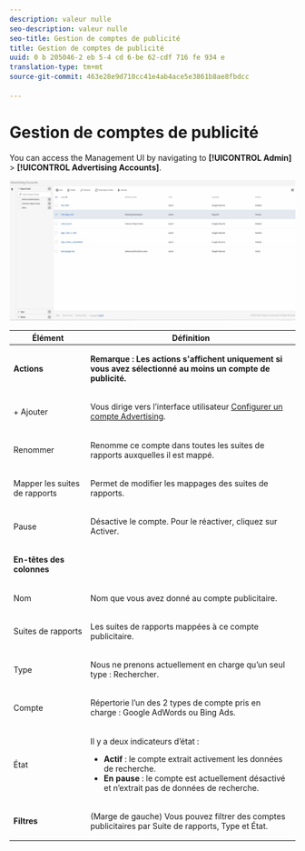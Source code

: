 ```yaml
---
description: valeur nulle
seo-description: valeur nulle
seo-title: Gestion de comptes de publicité
title: Gestion de comptes de publicité
uuid: 0 b 205046-2 eb 5-4 cd 6-be 62-cdf 716 fe 934 e
translation-type: tm+mt
source-git-commit: 463e28e9d710cc41e4ab4ace5e3861b8ae8fbdcc

---
```



# Gestion de comptes de publicité

You can access the Management UI by navigating to **[!UICONTROL Admin]** &gt; **[!UICONTROL Advertising Accounts]**.

![](assets/manage_ad_accounts.png)

<table id="table_BE318026CF024E94A885EED86AA7077F"> 
 <thead> 
  <tr> 
   <th colname="col1" class="entry"> Élément </th> 
   <th colname="col2" class="entry"> Définition </th> 
  </tr>
 </thead>
 <tbody> 
  <tr> 
   <td colname="col1"> <p><b>Actions</b> </p> </td> 
   <td colname="col2"> <p><b>Remarque : Les actions s'affichent uniquement si vous avez sélectionné au moins un compte de publicité. </b> </p> </td> 
  </tr> 
  <tr> 
   <td colname="col1"> <p>+ Ajouter </p> </td> 
   <td colname="col2"> <p>Vous dirige vers l’interface utilisateur <a href="../../../integrate/c-advertising-analytics/c-adanalytics-workflow/aa-create-ad-account.md#concept_1958E8C15C334E8B9DC510EC8D5DCA7C" format="dita" scope="local">Configurer un compte Advertising</a>. </p> </td> 
  </tr> 
  <tr> 
   <td colname="col1"> <p>Renommer </p> </td> 
   <td colname="col2"> <p>Renomme ce compte dans toutes les suites de rapports auxquelles il est mappé. </p> </td> 
  </tr> 
  <tr> 
   <td colname="col1"> <p>Mapper les suites de rapports </p> </td> 
   <td colname="col2"> <p>Permet de modifier les mappages des suites de rapports. </p> </td> 
  </tr> 
  <tr> 
   <td colname="col1"> <p>Pause </p> </td> 
   <td colname="col2"> <p>Désactive le compte. Pour le réactiver, cliquez sur <span class="uicontrol">Activer</span>. </p> </td> 
  </tr> 
  <tr> 
   <td colname="col1"> <p><b>En-têtes des colonnes</b> </p> </td> 
   <td colname="col2"> </td> 
  </tr> 
  <tr> 
   <td colname="col1"> <p>Nom </p> </td> 
   <td colname="col2"> <p>Nom que vous avez donné au compte publicitaire. </p> </td> 
  </tr> 
  <tr> 
   <td colname="col1"> <p>Suites de rapports </p> </td> 
   <td colname="col2"> <p>Les suites de rapports mappées à ce compte publicitaire. </p> </td> 
  </tr> 
  <tr> 
   <td colname="col1"> <p>Type </p> </td> 
   <td colname="col2"> <p>Nous ne prenons actuellement en charge qu’un seul type : Rechercher. </p> </td> 
  </tr> 
  <tr> 
   <td colname="col1"> <p>Compte </p> </td> 
   <td colname="col2"> <p>Répertorie l’un des 2 types de compte pris en charge : Google AdWords ou Bing Ads. </p> </td> 
  </tr> 
  <tr> 
   <td colname="col1"> <p>État </p> </td> 
   <td colname="col2"> <p>Il y a deux indicateurs d’état : </p> 
    <ul id="ul_376263DEF6EE44B48564D272D3CBFCBC"> 
     <li id="li_75E329B68B4D4E929E227E717C993082"><b>Actif</b> : le compte extrait activement les données de recherche. </li> 
     <li id="li_5E2DF98B22D34437A2A2C93F996C1EA2"><b>En pause</b> : le compte est actuellement désactivé et n’extrait pas de données de recherche. </li> 
    </ul> </td> 
  </tr> 
  <tr> 
   <td colname="col1"> <p><b>Filtres</b> </p> </td> 
   <td colname="col2"> <p>(Marge de gauche) Vous pouvez filtrer des comptes publicitaires par Suite de rapports, Type et État. </p> </td> 
  </tr> 
 </tbody> 
</table>

